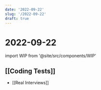 ```yaml
---
date: '2022-09-22'
slug: '/2022-09-22'
draft: true
---
```


# 2022-09-22

import WIP from '@site/src/components/WIP'

<WIP />

## [[Coding Tests]]

- [[Real Interviews]]
